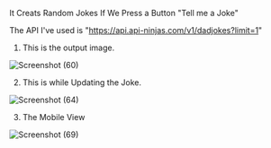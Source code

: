 It Creats Random Jokes If We Press a Button "Tell me a Joke"

The API I've used is "https://api.api-ninjas.com/v1/dadjokes?limit=1"

1. This is the output image.

![Screenshot (60)](https://github.com/RAMAKRISHNA1009/Random-Joke-Generator/assets/95414437/6e37101e-a296-44ae-aa2d-3e74f1ec2853)


2. This is while Updating the Joke.

![Screenshot (64)](https://github.com/RAMAKRISHNA1009/Random-Joke-Generator/assets/95414437/081faff6-f169-44d1-b9f6-1d28aa415eff)


3. The Mobile View

![Screenshot (69)](https://github.com/RAMAKRISHNA1009/Random-Joke-Generator/assets/95414437/27984389-2940-4f87-af4f-0ba5e31a57e1)


